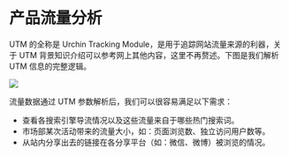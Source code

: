 # 产品流量分析

UTM 的全称是 Urchin Tracking Module，是用于追踪网站流量来源的利器，关于 UTM 背景知识介绍可以参考网上其他内容，这里不再赘述。下图是我们解析 UTM 信息的完整逻辑。

![](https://ww1.sinaimg.cn/large/007rAy9hly1g099veaxdlj30m80c2q3t.jpg)

流量数据通过 UTM 参数解析后，我们可以很容易满足以下需求：  
- 查看各搜索引擎导流情况以及这些流量来自于哪些热门搜索词。
- 市场部某次活动带来的流量大小，如：页面浏览数、独立访问用户数等。
- 从站内分享出去的链接在各分享平台（如：微信、微博）被浏览的情况。